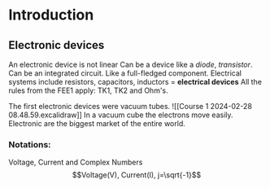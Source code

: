 # Introduction
## Electronic devices
An electronic device is not linear
Can be a device like a _diode_, _transistor_.
Can be an integrated circuit. Like a full-fledged component.
Electrical systems include resistors, capacitors, inductors = **electrical devices**
All the rules from the FEE1 apply: TK1, TK2 and Ohm's.

The first electronic devices were vacuum tubes.
![[Course 1 2024-02-28 08.48.59.excalidraw]]
In a vacuum cube the electrons move easily.
Electronic are the biggest market of the entire world.


### Notations:
Voltage, Current and Complex Numbers
$$Voltage(V), Current(I), j=\sqrt{-1}$$
